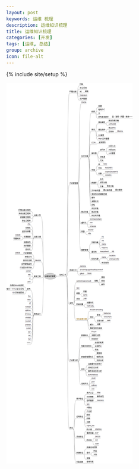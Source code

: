 ```yaml
---
layout: post
keywords: 运维 梳理
description: 运维知识梳理
title: 运维知识梳理
categories: [开发]
tags: [运维, 总结]
group: archive
icon: file-alt
---
```

{% include site/setup %}

![](/image/ops.png)